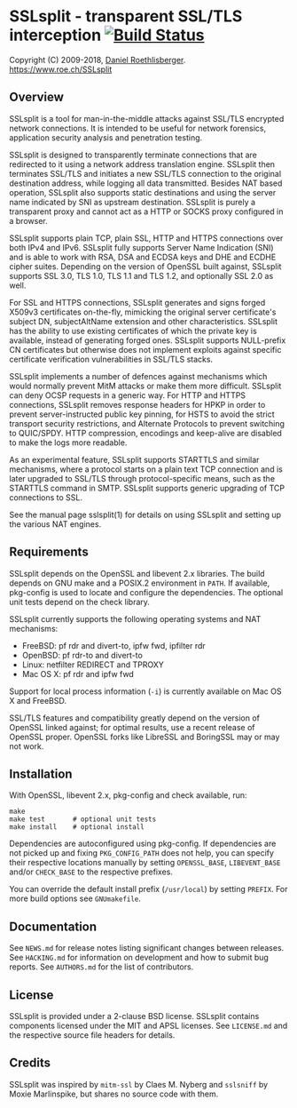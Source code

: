 # SSLsplit - transparent SSL/TLS interception [![Build Status](https://travis-ci.org/droe/sslsplit.svg?branch=master)](https://travis-ci.org/droe/sslsplit)
Copyright (C) 2009-2018, [Daniel Roethlisberger](//daniel.roe.ch/).  
https://www.roe.ch/SSLsplit


## Overview

SSLsplit is a tool for man-in-the-middle attacks against SSL/TLS encrypted
network connections.  It is intended to be useful for network forensics,
application security analysis and penetration testing.

SSLsplit is designed to transparently terminate connections that are redirected
to it using a network address translation engine.  SSLsplit then terminates
SSL/TLS and initiates a new SSL/TLS connection to the original destination
address, while logging all data transmitted.  Besides NAT based operation,
SSLsplit also supports static destinations and using the server name indicated
by SNI as upstream destination.  SSLsplit is purely a transparent proxy and
cannot act as a HTTP or SOCKS proxy configured in a browser.

SSLsplit supports plain TCP, plain SSL, HTTP and HTTPS connections over both
IPv4 and IPv6.  SSLsplit fully supports Server Name Indication (SNI) and is
able to work with RSA, DSA and ECDSA keys and DHE and ECDHE cipher suites.
Depending on the version of OpenSSL built against, SSLsplit supports SSL 3.0,
TLS 1.0, TLS 1.1 and TLS 1.2, and optionally SSL 2.0 as well.

For SSL and HTTPS connections, SSLsplit generates and signs forged X509v3
certificates on-the-fly, mimicking the original server certificate's subject
DN, subjectAltName extension and other  characteristics.  SSLsplit has the
ability to use existing certificates of which the private key is available,
instead of generating forged ones.  SSLsplit supports NULL-prefix CN
certificates but otherwise does not implement exploits against specific
certificate verification vulnerabilities in SSL/TLS stacks.

SSLsplit implements a number of defences against mechanisms which would
normally prevent MitM attacks or make them more difficult.  SSLsplit can deny
OCSP requests in a generic way.  For HTTP and HTTPS connections, SSLsplit
removes response headers for HPKP in order to prevent server-instructed public
key pinning, for HSTS to avoid the strict transport security restrictions, and
Alternate Protocols to prevent switching to QUIC/SPDY.  HTTP compression,
encodings and keep-alive are disabled to make the logs more readable.

As an experimental feature, SSLsplit supports STARTTLS and similar mechanisms,
where a protocol starts on a plain text TCP connection and is later upgraded to
SSL/TLS through protocol-specific means, such as the STARTTLS command in SMTP.
SSLsplit supports generic upgrading of TCP connections to SSL.

See the manual page sslsplit(1) for details on using SSLsplit and setting up
the various NAT engines.


## Requirements

SSLsplit depends on the OpenSSL and libevent 2.x libraries.
The build depends on GNU make and a POSIX.2 environment in `PATH`.
If available, pkg-config is used to locate and configure the dependencies.
The optional unit tests depend on the check library.

SSLsplit currently supports the following operating systems and NAT mechanisms:

-   FreeBSD: pf rdr and divert-to, ipfw fwd, ipfilter rdr
-   OpenBSD: pf rdr-to and divert-to
-   Linux: netfilter REDIRECT and TPROXY
-   Mac OS X: pf rdr and ipfw fwd

Support for local process information (`-i`) is currently available on Mac OS X
and FreeBSD.

SSL/TLS features and compatibility greatly depend on the version of OpenSSL
linked against; for optimal results, use a recent release of OpenSSL proper.
OpenSSL forks like LibreSSL and BoringSSL may or may not work.


## Installation

With OpenSSL, libevent 2.x, pkg-config and check available, run:

    make
    make test       # optional unit tests
    make install    # optional install

Dependencies are autoconfigured using pkg-config.  If dependencies are not
picked up and fixing `PKG_CONFIG_PATH` does not help, you can specify their
respective locations manually by setting `OPENSSL_BASE`, `LIBEVENT_BASE` and/or
`CHECK_BASE` to the respective prefixes.

You can override the default install prefix (`/usr/local`) by setting `PREFIX`.
For more build options see `GNUmakefile`.


## Documentation

See `NEWS.md` for release notes listing significant changes between releases.
See `HACKING.md` for information on development and how to submit bug reports.
See `AUTHORS.md` for the list of contributors.


## License

SSLsplit is provided under a 2-clause BSD license.
SSLsplit contains components licensed under the MIT and APSL licenses.
See `LICENSE.md` and the respective source file headers for details.


## Credits

SSLsplit was inspired by `mitm-ssl` by Claes M. Nyberg and `sslsniff` by Moxie
Marlinspike, but shares no source code with them.


